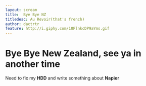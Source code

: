 ```yaml
---
layout: scream
title:  Bye Bye NZ
titledesc: Au Revoir(that's french)
author: dactrtr
feature: http://i.giphy.com/10PlnkcDP9aYms.gif
---
```



# Bye Bye New Zealand, see ya in another time

Need to fix my **HDD** and write something about **Napier**

 